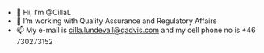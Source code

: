 - 👋 Hi, I’m @CillaL
- 👀 I’m working with Quality Assurance and Regulatory Affairs 
- 📫 My e-mail is cilla.lundevall@qadvis.com and my cell phone no is +46 730273152

<!---
CillaL/CillaL is a ✨ special ✨ repository because its `README.md` (this file) appears on your GitHub profile.
You can click the Preview link to take a look at your changes.
--->
